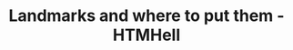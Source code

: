 ---
layout: bookmark
title: Landmarks and where to put them - HTMHell
tags:
  - Bookmarks
  - Accessibility
  - HTML
  - Resources
created: '2023-04-11T23:38:12.705Z'
link: https://www.htmhell.dev/adventcalendar/2022/4/
id: 555700671
excerpt: A collection of bad practices in HTML, copied from real websites.
image: https://www.htmhell.dev/images/og/advent_4.png?s=011221s
highlights:
  - >-
    Here's an overview of the landmark elements in HTML, their ARIA role and
    what they mean:aside (role: complementary) can be used to show content that
    is complementary to the main subject of the page. For example, links to
    related documents or meta info related to the main subject.footer (role:
    contentinfo) is where you put all the information about a page. Typically
    that's things like copyright info, related links, the authorform (role:
    form) can be a landmark element if it has a accessible name (set with
    aria-label, aria-labelledby or title attributes)header (role: banner) is
    where your page's "introduction" goes. Things like your logo, search and
    main navigation all go in here.main (role: main) contains the main content
    or functionality of your page.nav (role: navigation) is where you provide
    navigational links. They can be for your entire website (think your main
    menu), but also for your current page (think table of contents).section
    (role: region) This is a "generic standalone section of a page".
    Essentially, if you have a part of the page that stands alone, try to go
    down this list and if none of them fit but it's still a separate part of the
    page, use a section. Like forms, it'll only be a landmark if it also has an
    accessible name.There is still one more landmark that we need to discuss:
    the search landmark. All the landmarks above are HTML elements with a
    specific landmark role, but the search landmark role has no associated HTML
    element. It only exists in ARIA. As you might guess, the search landmark is
    used to indicate search functionality and practically, you'd add a search
    role to a form element to change it from a generic form to a search form.
---